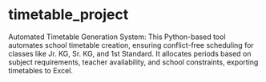 # timetable_project
Automated Timetable Generation System: This Python-based tool automates school timetable creation, ensuring conflict-free scheduling for classes like Jr. KG, Sr. KG, and 1st Standard. It allocates periods based on subject requirements, teacher availability, and school constraints, exporting timetables to Excel.
